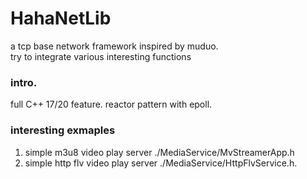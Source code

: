 # HahaNetLib

a tcp base network framework inspired by muduo.  
try to integrate various interesting functions

### intro.  
full C++ 17/20 feature. 
reactor pattern with epoll. 

### interesting exmaples  
1. simple m3u8 video play server ./MediaService/MvStreamerApp.h  
2. simple http flv video play server ./MediaService/HttpFlvService.h. 
